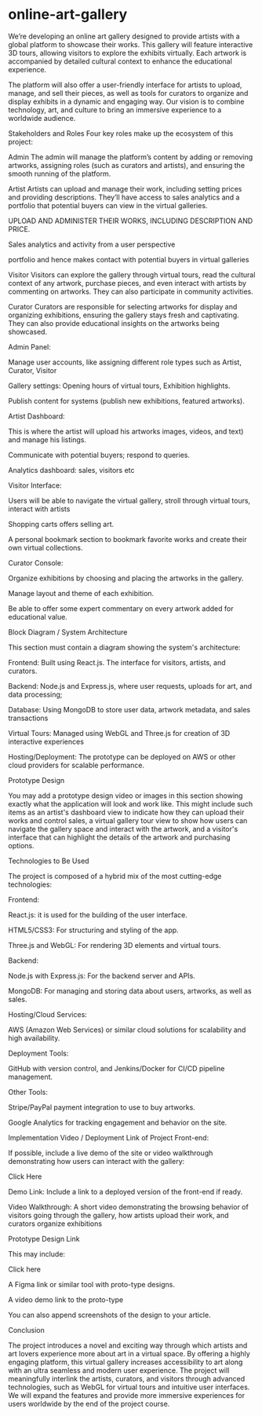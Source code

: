# online-art-gallery

We’re developing an online art gallery designed to provide artists with a global platform to showcase their works. This gallery will feature interactive 3D tours, allowing visitors to explore the exhibits virtually. Each artwork is accompanied by detailed cultural context to enhance the educational experience.

The platform will also offer a user-friendly interface for artists to upload, manage, and sell their pieces, as well as tools for curators to organize and display exhibits in a dynamic and engaging way. Our vision is to combine technology, art, and culture to bring an immersive experience to a worldwide audience.







Stakeholders and Roles
Four key roles make up the ecosystem of this project:

Admin
The admin will manage the platform’s content by adding or removing artworks, assigning roles (such as curators and artists), and ensuring the smooth running of the platform.

Artist
Artists can upload and manage their work, including setting prices and providing descriptions. They’ll have access to sales analytics and a portfolio that potential buyers can view in the virtual galleries.

UPLOAD AND ADMINISTER THEIR WORKS, INCLUDING DESCRIPTION AND PRICE.

Sales analytics and activity from a user perspective

portfolio and hence makes contact with potential buyers in virtual galleries

Visitor
Visitors can explore the gallery through virtual tours, read the cultural context of any artwork, purchase pieces, and even interact with artists by commenting on artworks. They can also participate in community activities.

Curator
Curators are responsible for selecting artworks for display and organizing exhibitions, ensuring the gallery stays fresh and captivating. They can also provide educational insights on the artworks being showcased.

Admin Panel:

Manage user accounts, like assigning different role types such as Artist, Curator, Visitor

Gallery settings: Opening hours of virtual tours, Exhibition highlights.

Publish content for systems (publish new exhibitions, featured artworks).

Artist Dashboard:

This is where the artist will upload his artworks images, videos, and text) and manage his listings.

Communicate with potential buyers; respond to queries.

Analytics dashboard: sales, visitors etc

Visitor Interface:

Users will be able to navigate the virtual gallery, stroll through virtual tours, interact with artists

Shopping carts offers selling art.

A personal bookmark section to bookmark favorite works and create their own virtual collections.

Curator Console:

Organize exhibitions by choosing and placing the artworks in the gallery.

Manage layout and theme of each exhibition.

Be able to offer some expert commentary on every artwork added for educational value.

Block Diagram / System Architecture




This section must contain a diagram showing the system's architecture:

Frontend: Built using React.js. The interface for visitors, artists, and curators.

Backend: Node.js and Express.js, where user requests, uploads for art, and data processing;

Database: Using MongoDB to store user data, artwork metadata, and sales transactions

Virtual Tours: Managed using WebGL and Three.js for creation of 3D interactive experiences

Hosting/Deployment: The prototype can be deployed on AWS or other cloud providers for scalable performance.

Prototype Design

You may add a prototype design video or images in this section showing exactly what the application will look and work like. This might include such items as an artist's dashboard view to indicate how they can upload their works and control sales, a virtual gallery tour view to show how users can navigate the gallery space and interact with the artwork, and a visitor's interface that can highlight the details of the artwork and purchasing options.




Technologies to Be Used

The project is composed of a hybrid mix of the most cutting-edge technologies:

Frontend:

React.js: it is used for the building of the user interface.

HTML5/CSS3: For structuring and styling of the app.

Three.js and WebGL: For rendering 3D elements and virtual tours.

Backend:

Node.js with Express.js: For the backend server and APIs.

MongoDB: For managing and storing data about users, artworks, as well as sales.

Hosting/Cloud Services:

AWS (Amazon Web Services) or similar cloud solutions for scalability and high availability.

Deployment Tools:

GitHub with version control, and Jenkins/Docker for CI/CD pipeline management.

Other Tools:

Stripe/PayPal payment integration to use to buy artworks.

Google Analytics for tracking engagement and behavior on the site.

Implementation Video / Deployment Link of Project Front-end:

If possible, include a live demo of the site or video walkthrough demonstrating how users can interact with the gallery:

 Click Here

Demo Link: Include a link to a deployed version of the front-end if ready.

Video Walkthrough: A short video demonstrating the browsing behavior of visitors going through the gallery, how artists upload their work, and curators organize exhibitions

Prototype Design Link

This may include:

Click here

A Figma link or similar tool with proto-type designs.

A video demo link to the proto-type

You can also append screenshots of the design to your article.

Conclusion

The project introduces a novel and exciting way through which artists and art lovers experience more about art in a virtual space. By offering a highly engaging platform, this virtual gallery increases accessibility to art along with an ultra seamless and modern user experience. The project will meaningfully interlink the artists, curators, and visitors through advanced technologies, such as WebGL for virtual tours and intuitive user interfaces. We will expand the features and provide more immersive experiences for users worldwide by the end of the project course.

